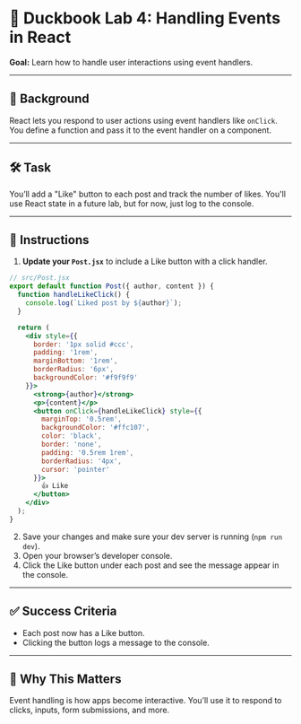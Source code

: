 # 🧪 Duckbook Lab 4: Handling Events in React

**Goal:** Learn how to handle user interactions using event handlers.

---

## 🐥 Background

React lets you respond to user actions using event handlers like `onClick`. You define a function and pass it to the event handler on a component.

---

## 🛠️ Task

You’ll add a "Like" button to each post and track the number of likes. You'll use React state in a future lab, but for now, just log to the console.

---

## 🧾 Instructions

1. **Update your `Post.jsx`** to include a Like button with a click handler.

```jsx
// src/Post.jsx
export default function Post({ author, content }) {
  function handleLikeClick() {
    console.log(`Liked post by ${author}`);
  }

  return (
    <div style={{
      border: '1px solid #ccc',
      padding: '1rem',
      marginBottom: '1rem',
      borderRadius: '6px',
      backgroundColor: '#f9f9f9'
    }}>
      <strong>{author}</strong>
      <p>{content}</p>
      <button onClick={handleLikeClick} style={{
        marginTop: '0.5rem',
        backgroundColor: '#ffc107',
        color: 'black',
        border: 'none',
        padding: '0.5rem 1rem',
        borderRadius: '4px',
        cursor: 'pointer'
      }}>
        👍 Like
      </button>
    </div>
  );
}
```

2. Save your changes and make sure your dev server is running (`npm run dev`).
3. Open your browser’s developer console.
4. Click the Like button under each post and see the message appear in the console.

---

## ✅ Success Criteria

- Each post now has a Like button.
- Clicking the button logs a message to the console.

---

## 🧠 Why This Matters

Event handling is how apps become interactive. You’ll use it to respond to clicks, inputs, form submissions, and more.
